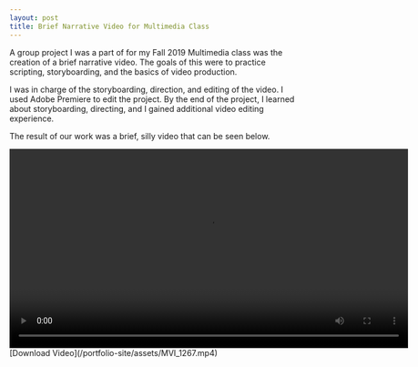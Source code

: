 ```yaml
---
layout: post
title: Brief Narrative Video for Multimedia Class
---
```


A group project I was a part of for my Fall 2019 Multimedia class was the creation of a brief narrative video. The goals of this were to practice scripting, storyboarding, and the basics of video production. 

I was in charge of the storyboarding, direction, and editing of the video. I used Adobe Premiere to edit the project. By the end of the project, I learned about storyboarding, directing, and I gained additional video editing experience.

The result of our work was a brief, silly video that can be seen below.

<video height="350" controls>
	<source src="/portfolio-site/assets/MVI_1267.mp4" type="video/mp4">
	Your browser doesn't support embedded video.
</video>
[Download Video](/portfolio-site/assets/MVI_1267.mp4)

